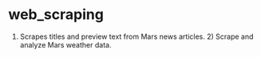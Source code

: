 # web_scraping
1) Scrapes titles and preview text from Mars news articles. 2) Scrape and analyze Mars weather data.

